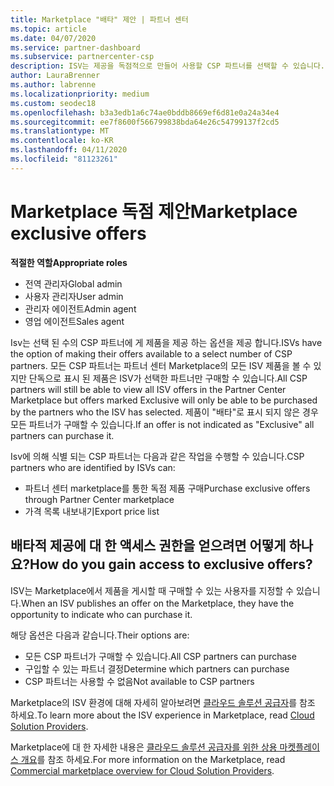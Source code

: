 ```yaml
---
title: Marketplace "배타" 제안 | 파트너 센터
ms.topic: article
ms.date: 04/07/2020
ms.service: partner-dashboard
ms.subservice: partnercenter-csp
description: ISV는 제공을 독점적으로 만들어 사용할 CSP 파트너를 선택할 수 있습니다.
author: LauraBrenner
ms.author: labrenne
ms.localizationpriority: medium
ms.custom: seodec18
ms.openlocfilehash: b3a3edb1a6c74ae0bddb8669ef6d81e0a24a34e4
ms.sourcegitcommit: ee7f8600f566799838bda64e26c54799137f2cd5
ms.translationtype: MT
ms.contentlocale: ko-KR
ms.lasthandoff: 04/11/2020
ms.locfileid: "81123261"
---
```

# <a name="marketplace-exclusive-offers"></a><span data-ttu-id="69641-103">Marketplace 독점 제안</span><span class="sxs-lookup"><span data-stu-id="69641-103">Marketplace exclusive offers</span></span>

<span data-ttu-id="69641-104">**적절한 역할**</span><span class="sxs-lookup"><span data-stu-id="69641-104">**Appropriate roles**</span></span>
-    <span data-ttu-id="69641-105">전역 관리자</span><span class="sxs-lookup"><span data-stu-id="69641-105">Global admin</span></span>
-    <span data-ttu-id="69641-106">사용자 관리자</span><span class="sxs-lookup"><span data-stu-id="69641-106">User admin</span></span>
-    <span data-ttu-id="69641-107">관리자 에이전트</span><span class="sxs-lookup"><span data-stu-id="69641-107">Admin agent</span></span>
-    <span data-ttu-id="69641-108">영업 에이전트</span><span class="sxs-lookup"><span data-stu-id="69641-108">Sales agent</span></span>

<span data-ttu-id="69641-109">Isv는 선택 된 수의 CSP 파트너에 게 제품을 제공 하는 옵션을 제공 합니다.</span><span class="sxs-lookup"><span data-stu-id="69641-109">ISVs have the option of making their offers available to a select number of CSP partners.</span></span> <span data-ttu-id="69641-110">모든 CSP 파트너는 파트너 센터 Marketplace의 모든 ISV 제품을 볼 수 있지만 단독으로 표시 된 제품은 ISV가 선택한 파트너만 구매할 수 있습니다.</span><span class="sxs-lookup"><span data-stu-id="69641-110">All CSP partners will still be able to view all ISV offers in the Partner Center Marketplace but offers marked Exclusive will only be able to be purchased by the partners who the ISV has selected.</span></span> <span data-ttu-id="69641-111">제품이 "배타"로 표시 되지 않은 경우 모든 파트너가 구매할 수 있습니다.</span><span class="sxs-lookup"><span data-stu-id="69641-111">If an offer is not indicated as "Exclusive" all partners can purchase it.</span></span>

<span data-ttu-id="69641-112">Isv에 의해 식별 되는 CSP 파트너는 다음과 같은 작업을 수행할 수 있습니다.</span><span class="sxs-lookup"><span data-stu-id="69641-112">CSP partners who are identified by ISVs can:</span></span>

- <span data-ttu-id="69641-113">파트너 센터 marketplace를 통한 독점 제품 구매</span><span class="sxs-lookup"><span data-stu-id="69641-113">Purchase exclusive offers through Partner Center marketplace</span></span>
- <span data-ttu-id="69641-114">가격 목록 내보내기</span><span class="sxs-lookup"><span data-stu-id="69641-114">Export price list</span></span>

## <a name="how-do-you-gain-access-to-exclusive-offers"></a><span data-ttu-id="69641-115">배타적 제공에 대 한 액세스 권한을 얻으려면 어떻게 하나요?</span><span class="sxs-lookup"><span data-stu-id="69641-115">How do you gain access to exclusive offers?</span></span>

<span data-ttu-id="69641-116">ISV는 Marketplace에서 제품을 게시할 때 구매할 수 있는 사용자를 지정할 수 있습니다.</span><span class="sxs-lookup"><span data-stu-id="69641-116">When an ISV publishes an offer on the Marketplace, they have the opportunity to indicate who can purchase it.</span></span> 

<span data-ttu-id="69641-117">해당 옵션은 다음과 같습니다.</span><span class="sxs-lookup"><span data-stu-id="69641-117">Their options are:</span></span>

- <span data-ttu-id="69641-118">모든 CSP 파트너가 구매할 수 있습니다.</span><span class="sxs-lookup"><span data-stu-id="69641-118">All CSP partners can purchase</span></span>
- <span data-ttu-id="69641-119">구입할 수 있는 파트너 결정</span><span class="sxs-lookup"><span data-stu-id="69641-119">Determine which partners can purchase</span></span>
- <span data-ttu-id="69641-120">CSP 파트너는 사용할 수 없음</span><span class="sxs-lookup"><span data-stu-id="69641-120">Not available to CSP partners</span></span>

<span data-ttu-id="69641-121">Marketplace의 ISV 환경에 대해 자세히 알아보려면 [클라우드 솔루션 공급자](https://docs.microsoft.com/azure/marketplace/cloud-solution-providers)를 참조 하세요.</span><span class="sxs-lookup"><span data-stu-id="69641-121">To learn more about the ISV experience in Marketplace, read [Cloud Solution Providers](https://docs.microsoft.com/azure/marketplace/cloud-solution-providers).</span></span>

<span data-ttu-id="69641-122">Marketplace에 대 한 자세한 내용은 [클라우드 솔루션 공급자를 위한 상용 마켓플레이스 개요](csp-commercial-marketplace-overview.md)를 참조 하세요.</span><span class="sxs-lookup"><span data-stu-id="69641-122">For more information on the Marketplace, read [Commercial marketplace overview for Cloud Solution Providers](csp-commercial-marketplace-overview.md).</span></span>
